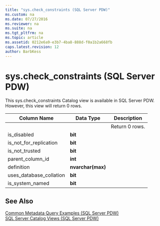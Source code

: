 ```yaml
---
title: "sys.check_constraints (SQL Server PDW)"
ms.custom: na
ms.date: 07/27/2016
ms.reviewer: na
ms.suite: na
ms.tgt_pltfrm: na
ms.topic: article
ms.assetid: 0212e6a9-e3b7-4ba8-888d-f0a1b2a668fb
caps.latest.revision: 12
author: BarbKess
---
```

# sys.check_constraints (SQL Server PDW)
This sys.check_constraints Catalog view is available in SQL Server PDW. However, this view will return 0 rows.  
  
|Column Name|Data Type|Description|  
|---------------|-------------|---------------|  
|<Columns inherited from sys.objects>||Return 0 rows.|  
|is_disabled|**bit**||  
|is_not_for_replication|**bit**||  
|is_not_trusted|**bit**||  
|parent_column_id|**int**||  
|definition|**nvarchar(max)**||  
|uses_database_collation|**bit**||  
|is_system_named|**bit**||  
  
## See Also  
[Common Metadata Query Examples &#40;SQL Server PDW&#41;](../../mpp/sqlpdw/common-metadata-query-examples-sql-server-pdw.md)  
[SQL Server Catalog Views &#40;SQL Server PDW&#41;](../../mpp/sqlpdw/sql-server-catalog-views-sql-server-pdw.md)  
  
